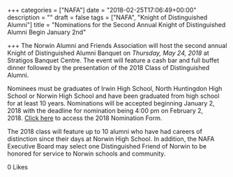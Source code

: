 +++
categories = ["NAFA"]
date = "2018-02-25T17:06:49+00:00"
description = ""
draft = false
tags = ["NAFA", "Knight of Distinguished Alumni"]
title = "Nominations for the Second Annual Knight of Distinguished Alumni Begin January 2nd"

+++
The Norwin Alumni and Friends Association will host the second annual Knight of Distinguished Alumni Banquet on _Thursday, May 24, 2018_ at Stratigos Banquet Centre. The event will feature a cash bar and full buffet dinner followed by the presentation of the 2018 Class of Distinguished Alumni. 

Nominees must be graduates of Irwin High School, North Huntingdon High School or Norwin High School and have been graduated from high school for at least 10 years. Nominations will be accepted beginning January 2, 2018 with the deadline for nomination being 4:00 pm on February 2, 2018. [Click here](https://nsdcf.org/s/nafa-nomination-2018.pdf) to access the 2018 Nomination Form.

The 2018 class will feature up to 10 alumni who have had careers of distinction since their days at Norwin High School. In addition, the NAFA Executive Board may select one Distinguished Friend of Norwin to be honored for service to Norwin schools and community.

0 Likes
